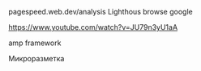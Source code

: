 pagespeed.web.dev/analysis
Lighthous browse google

https://www.youtube.com/watch?v=JU79n3yU1aA

amp framework

Микроразметка